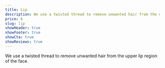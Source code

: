 ```yaml
---
title: Lip
description: We use a twisted thread to remove unwanted hair from the upper lip region of the face.
price: 6
slug: lip
showHeader: true
showFooter: true
showCta: true
showReviews: true
---
```


We use a twisted thread to remove unwanted hair from the upper lip region of the face.
